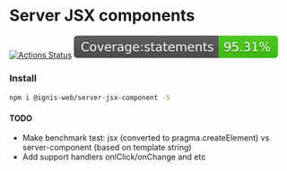 # Server JSX components

[![Actions Status](https://github.com/dm-kamaev/server-jsx-component/workflows/Build/badge.svg)](https://github.com/dm-kamaev/server-jsx-component/actions) ![Coverage](https://github.com/dm-kamaev/server-jsx-component/blob/master/coverage/badge-statements.svg?v1)

### Install
```sh
npm i @ignis-web/server-jsx-component -S
```

#### TODO
* Make benchmark test: jsx (converted to pragma.createElement) vs server-component (based on template string)
* Add support handlers onlClick/onChange and etc


